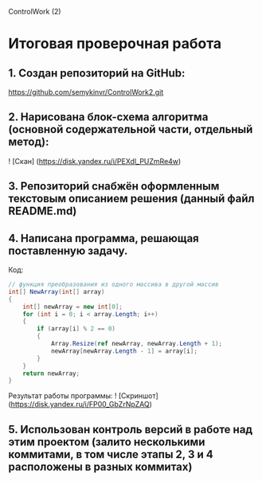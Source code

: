 ControlWork (2)


# Итоговая проверочная работа

## 1. Создан репозиторий на GitHub:
https://github.com/semykinvr/ControlWork2.git

## 2. Нарисована блок-схема алгоритма (основной содержательной части, отдельный метод): 
! [Скан] (https://disk.yandex.ru/i/PEXdl_PUZmRe4w)

## 3. Репозиторий снабжён оформленным текстовым описанием решения (данный файл README.md)

## 4. Написана программа, решающая поставленную задачу. 
Код: 

```C#
// функция преобразования из одного массива в другой массив
int[] NewArray(int[] array)
{
    int[] newArray = new int[0];
    for (int i = 0; i < array.Length; i++)
    {
        if (array[i] % 2 == 0)
        {
            Array.Resize(ref newArray, newArray.Length + 1);
            newArray[newArray.Length - 1] = array[i];
        }
    }
    return newArray;
}
```  

Результат работы программы:
! [Скриншот] (https://disk.yandex.ru/i/FP00_GbZrNpZAQ)


## 5. Использован контроль версий в работе над этим проектом (залито несколькими коммитами, в том числе этапы 2, 3 и 4 расположены в разных коммитах)


